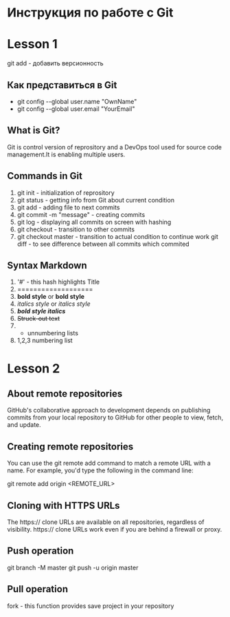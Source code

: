 # Инструкция по работе с Git

# Lesson 1

git add - добавить версионность
## Как представиться в Git 
* git config --global user.name "OwnName"
* git config --global user.email "YourEmail"
## What is Git?
Git is control version of reprository and a DevOps tool used for source code management.It is enabling multiple users.
## Commands in Git 
1. git init - initialization of reprository
2. git status - getting info from Git about current condition
3. git add - adding file to next commits
4. git commit -m "message" - creating commits
5. git log - displaying all commits on screen with hashing
6. git checkout - transition to other commits
7. git checkout master - transition to actual condition to continue work
git diff - to see difference between all commits which commited
## Syntax Markdown
 1. '#' - this hash highlights Title
 2. ===================
 3. **bold style** or __bold style__
 4. *italics style* or _italics style_
 5. ***bold style italics***
 6. ~~Struck-out text~~
 7. * unnumbering lists
 8. 1,2,3 numbering list

# Lesson 2 
## About remote repositories

GitHub's collaborative approach to development depends on publishing commits from your local repository to GitHub for other people to view, fetch, and update.

## Creating remote repositories
You can use the git remote add command to match a remote URL with a name. For example, you'd type the following in the command line:

git remote add origin <REMOTE_URL>

## Cloning with HTTPS URLs

The https:// clone URLs are available on all repositories, regardless of visibility. https:// clone URLs work even if you are behind a firewall or proxy.

## Push operation
git branch -M master
git push -u origin master

## Pull operation
fork - this function provides save project in your repository
